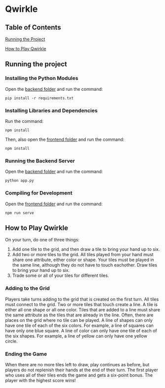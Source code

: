 # Qwirkle

## Table of Contents
[Running the Project](#running-the-project)

[How to Play Qwirkle](#how-to-play-qwirkle)

## Running the project

### Installing the Python Modules

Open the [backend folder](backend) and run the command:
```
pip install -r requirements.txt
```

### Installing Libraries and Dependencies
Run the command: 
```
npm install
```
Then, also open the [frontend folder](frontend) and run the command:
```
npm install
```

### Running the Backend Server

Open the [backend folder](backend) and run the command:
```
python app.py
```

### Compiling for Development
Open the [frontend folder](frontend) and run the command:
```
npm run serve
```

## How to Play Qwirkle

On your turn, do one of three things: 
1. Add one tile to the grid, and then draw a tile to bring your hand up to six.
2. Add two or more tiles to the grid. All tiles played from your hand must share one attribute, either color or shape. Your tiles must be played in the same line, although they do not have to touch eachother. Draw tiles to bring your hand up to six.
3. Trade some or all of your tiles for different tiles.

### Adding to the Grid
Players take turns adding to the grid that is created on the first turn. All tiles must connect to the grid. Two or more tiles that touch create a line. A tile is either all one shape or all one color. Tiles that are added to a line must share the same attribute as the tiles that are already in the line. Often, there are places on the grid where no tile can be played. A line of shapes can only have one tile of each of the six colors. For example, a line of squares can have only one blue square. A line of color can only have one tile of each of the six shapes. For example, a line of yellow can only have one yellow circle. 

### Ending the Game
When there are no more tiles left to draw, play continues as before, but players do not replenish their hands at the end of their turn. The first player who uses all of their tiles ends the game and gets a six-point bonus. The player with the highest score wins! 
